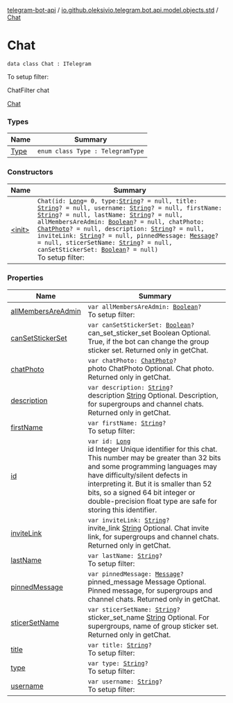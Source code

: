 [telegram-bot-api](../../index.md) / [io.github.oleksivio.telegram.bot.api.model.objects.std](../index.md) / [Chat](./index.md)

# Chat

`data class Chat : ITelegram`

To setup filter:

ChatFilter chat

[Chat](https://core.telegram.org/bots/api/#chat)

### Types

| Name | Summary |
|---|---|
| [Type](-type/index.md) | `enum class Type : TelegramType` |

### Constructors

| Name | Summary |
|---|---|
| [&lt;init&gt;](-init-.md) | `Chat(id: `[`Long`](https://kotlinlang.org/api/latest/jvm/stdlib/kotlin/-long/index.html)` = 0, type: `[`String`](https://kotlinlang.org/api/latest/jvm/stdlib/kotlin/-string/index.html)`? = null, title: `[`String`](https://kotlinlang.org/api/latest/jvm/stdlib/kotlin/-string/index.html)`? = null, username: `[`String`](https://kotlinlang.org/api/latest/jvm/stdlib/kotlin/-string/index.html)`? = null, firstName: `[`String`](https://kotlinlang.org/api/latest/jvm/stdlib/kotlin/-string/index.html)`? = null, lastName: `[`String`](https://kotlinlang.org/api/latest/jvm/stdlib/kotlin/-string/index.html)`? = null, allMembersAreAdmin: `[`Boolean`](https://kotlinlang.org/api/latest/jvm/stdlib/kotlin/-boolean/index.html)`? = null, chatPhoto: `[`ChatPhoto`](../../io.github.oleksivio.telegram.bot.api.model.objects.std.files/-chat-photo/index.md)`? = null, description: `[`String`](https://kotlinlang.org/api/latest/jvm/stdlib/kotlin/-string/index.html)`? = null, inviteLink: `[`String`](https://kotlinlang.org/api/latest/jvm/stdlib/kotlin/-string/index.html)`? = null, pinnedMessage: `[`Message`](../-message/index.md)`? = null, sticerSetName: `[`String`](https://kotlinlang.org/api/latest/jvm/stdlib/kotlin/-string/index.html)`? = null, canSetStickerSet: `[`Boolean`](https://kotlinlang.org/api/latest/jvm/stdlib/kotlin/-boolean/index.html)`? = null)`<br>To setup filter: |

### Properties

| Name | Summary |
|---|---|
| [allMembersAreAdmin](all-members-are-admin.md) | `var allMembersAreAdmin: `[`Boolean`](https://kotlinlang.org/api/latest/jvm/stdlib/kotlin/-boolean/index.html)`?`<br>To setup filter: |
| [canSetStickerSet](can-set-sticker-set.md) | `var canSetStickerSet: `[`Boolean`](https://kotlinlang.org/api/latest/jvm/stdlib/kotlin/-boolean/index.html)`?`<br>can_set_sticker_set Boolean Optional. True, if the bot can change the group sticker set. Returned only in getChat. |
| [chatPhoto](chat-photo.md) | `var chatPhoto: `[`ChatPhoto`](../../io.github.oleksivio.telegram.bot.api.model.objects.std.files/-chat-photo/index.md)`?`<br>photo ChatPhoto Optional. Chat photo. Returned only in getChat. |
| [description](description.md) | `var description: `[`String`](https://kotlinlang.org/api/latest/jvm/stdlib/kotlin/-string/index.html)`?`<br>description [String](https://kotlinlang.org/api/latest/jvm/stdlib/kotlin/-string/index.html) Optional. Description, for supergroups and channel chats. Returned only in getChat. |
| [firstName](first-name.md) | `var firstName: `[`String`](https://kotlinlang.org/api/latest/jvm/stdlib/kotlin/-string/index.html)`?`<br>To setup filter: |
| [id](id.md) | `var id: `[`Long`](https://kotlinlang.org/api/latest/jvm/stdlib/kotlin/-long/index.html)<br>id Integer Unique identifier for this chat. This number may be greater than 32 bits and some programming languages may have difficulty/silent defects in interpreting it. But it is smaller than 52 bits, so a signed 64 bit integer or double-precision float type are safe for storing this identifier. |
| [inviteLink](invite-link.md) | `var inviteLink: `[`String`](https://kotlinlang.org/api/latest/jvm/stdlib/kotlin/-string/index.html)`?`<br>invite_link [String](https://kotlinlang.org/api/latest/jvm/stdlib/kotlin/-string/index.html) Optional. Chat invite link, for supergroups and channel chats. Returned only in getChat. |
| [lastName](last-name.md) | `var lastName: `[`String`](https://kotlinlang.org/api/latest/jvm/stdlib/kotlin/-string/index.html)`?`<br>To setup filter: |
| [pinnedMessage](pinned-message.md) | `var pinnedMessage: `[`Message`](../-message/index.md)`?`<br>pinned_message Message Optional. Pinned message, for supergroups and channel chats. Returned only in getChat. |
| [sticerSetName](sticer-set-name.md) | `var sticerSetName: `[`String`](https://kotlinlang.org/api/latest/jvm/stdlib/kotlin/-string/index.html)`?`<br>sticker_set_name [String](https://kotlinlang.org/api/latest/jvm/stdlib/kotlin/-string/index.html) Optional. For supergroups, name of group sticker set. Returned only in getChat. |
| [title](title.md) | `var title: `[`String`](https://kotlinlang.org/api/latest/jvm/stdlib/kotlin/-string/index.html)`?`<br>To setup filter: |
| [type](type.md) | `var type: `[`String`](https://kotlinlang.org/api/latest/jvm/stdlib/kotlin/-string/index.html)`?`<br>To setup filter: |
| [username](username.md) | `var username: `[`String`](https://kotlinlang.org/api/latest/jvm/stdlib/kotlin/-string/index.html)`?`<br>To setup filter: |
